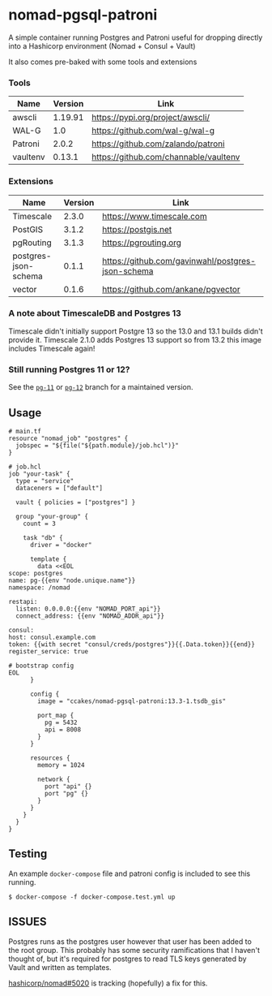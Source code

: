 # nomad-pgsql-patroni

A simple container running Postgres and Patroni useful for dropping directly into a Hashicorp environment (Nomad + Consul + Vault)

It also comes pre-baked with some tools and extensions

### Tools

| Name | Version | Link |
|--|--|--|
| awscli | 1.19.91 | https://pypi.org/project/awscli/ |
| WAL-G | 1.0 | https://github.com/wal-g/wal-g |
| Patroni | 2.0.2 | https://github.com/zalando/patroni |
| vaultenv | 0.13.1 | https://github.com/channable/vaultenv |

### Extensions

| Name | Version | Link |
|--|--|--|
| Timescale | 2.3.0 | https://www.timescale.com |
| PostGIS | 3.1.2 | https://postgis.net |
| pgRouting | 3.1.3 | https://pgrouting.org |
| postgres-json-schema | 0.1.1 | https://github.com/gavinwahl/postgres-json-schema |
| vector | 0.1.6 | https://github.com/ankane/pgvector |

### A note about TimescaleDB and Postgres 13

Timescale didn't initially support Postgre 13 so the 13.0 and 13.1 builds didn't provide it. Timescale 2.1.0 adds Postgres 13 support so from 13.2 this image includes Timescale again!

### Still running Postgres 11 or 12?

See the [`pg-11`](https://github.com/ccakes/nomad-pgsql-patroni/tree/pg-11) or [`pg-12`](https://github.com/ccakes/nomad-pgsql-patroni/tree/pg-12) branch for a maintained version.

## Usage

```hcl
# main.tf
resource "nomad_job" "postgres" {
  jobspec = "${file("${path.module}/job.hcl")}"
}

# job.hcl
job "your-task" {
  type = "service"
  dataceners = ["default"]

  vault { policies = ["postgres"] }

  group "your-group" {
    count = 3

    task "db" {
      driver = "docker"

      template {
        data <<EOL
scope: postgres
name: pg-{{env "node.unique.name"}}
namespace: /nomad

restapi:
  listen: 0.0.0.0:{{env "NOMAD_PORT_api"}}
  connect_address: {{env "NOMAD_ADDR_api"}}

consul:
host: consul.example.com
token: {{with secret "consul/creds/postgres"}}{{.Data.token}}{{end}}
register_service: true

# bootstrap config
EOL
      }

      config {
        image = "ccakes/nomad-pgsql-patroni:13.3-1.tsdb_gis"

        port_map {
          pg = 5432
          api = 8008
        }
      }

      resources {
        memory = 1024

        network {
          port "api" {}
          port "pg" {}
        }
      }
    }
  }
}
```

## Testing

An example `docker-compose` file and patroni config is included to see this running.
```shell
$ docker-compose -f docker-compose.test.yml up
```

## ISSUES

Postgres runs as the postgres user however that user has been added to the root group. This probably has some security ramifications that I haven't thought of, but it's required for postgres to read TLS keys generated by Vault and written as templates.

[hashicorp/nomad#5020](https://github.com/hashicorp/nomad/issues/5020) is tracking (hopefully) a fix for this.
